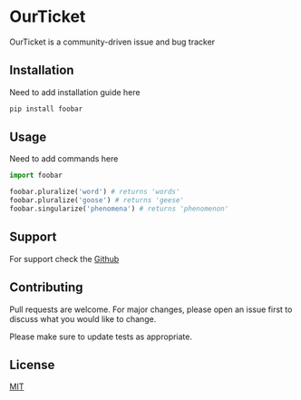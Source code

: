 # OurTicket
OurTicket is a community-driven issue and bug tracker

## Installation
Need to add installation guide here

```bash
pip install foobar
```

## Usage
Need to add commands here
```python
import foobar

foobar.pluralize('word') # returns 'words'
foobar.pluralize('goose') # returns 'geese'
foobar.singularize('phenomena') # returns 'phenomenon'
```

## Support
For support check the [Github](https://github.com/baileycarothers/OurTicket)


## Contributing
Pull requests are welcome. For major changes, please open an issue first to discuss what you would like to change.

Please make sure to update tests as appropriate.

## License
[MIT](https://choosealicense.com/licenses/mit/)